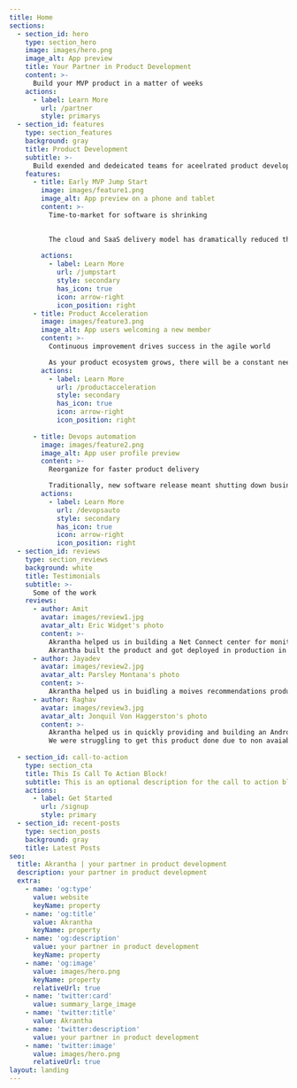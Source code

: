 ```yaml
---
title: Home
sections:
  - section_id: hero
    type: section_hero
    image: images/hero.png
    image_alt: App preview
    title: Your Partner in Product Development
    content: >-
      Build your MVP product in a matter of weeks
    actions:
      - label: Learn More
        url: /partner
        style: primarys
  - section_id: features
    type: section_features
    background: gray
    title: Product Development 
    subtitle: >-
      Build exended and dedeicated teams for aceelrated product development and time to market
    features:
      - title: Early MVP Jump Start
        image: images/feature1.png
        image_alt: App preview on a phone and tablet
        content: >-
          Time-to-market for software is shrinking
          

          The cloud and SaaS delivery model has dramatically reduced the development time and made it fast, flexible, and cheap. With this approach, you can reach the market quickly with products that your customers would want to use.
        
        actions:
          - label: Learn More
            url: /jumpstart
            style: secondary
            has_icon: true
            icon: arrow-right
            icon_position: right
      - title: Product Acceleration
        image: images/feature3.png
        image_alt: App users welcoming a new member
        content: >-
          Continuous improvement drives success in the agile world

          As your product ecosystem grows, there will be a constant need for product scaling in terms of adding more features or trimming down certain functionalities to cope up with the business demands. Coping up with rapid growth can be volatile and relentless.
        actions:
          - label: Learn More
            url: /productacceleration
            style: secondary
            has_icon: true
            icon: arrow-right
            icon_position: right
      
      - title: Devops automation
        image: images/feature2.png
        image_alt: App user profile preview
        content: >-
          Reorganize for faster product delivery

          Traditionally, new software release meant shutting down business operations at least for few hours. Today businesses are constantly trying to innovate and differentiate themselves. For this, they want to deploy newest version of their service to their users frequently, that too without disrupting their 24/7 availability.
        actions:
          - label: Learn More
            url: /devopsauto
            style: secondary
            has_icon: true
            icon: arrow-right
            icon_position: right
  - section_id: reviews
    type: section_reviews
    background: white
    title: Testimonials
    subtitle: >-
      Some of the work
    reviews:
      - author: Amit
        avatar: images/review1.jpg
        avatar_alt: Eric Widget's photo
        content: >-
          Akrantha helped us in building a Net Connect center for monitoring and upgrading OS of a setup box.
          Akrantha built the product and got deployed in production in less 3 months. handed over the source and managed it for a year before taking complete ownership
      - author: Jayadev
        avatar: images/review2.jpg
        avatar_alt: Parsley Montana's photo
        content: >-
          Akrantha helped us in buidling a moives recommendations products. They helped us with requirements, architecture Their experience helped us take the product to initial customers early
      - author: Raghav
        avatar: images/review3.jpg
        avatar_alt: Jonquil Von Haggerston's photo
        content: >-
          Akrantha helped us in quickly providing and building an Android App in Financial education.
          We were struggling to get this product done due to non avaiability of resourfes. Akrantha made it smooth and provided the confidence
          
  - section_id: call-to-action
    type: section_cta
    title: This Is Call To Action Block!
    subtitle: This is an optional description for the call to action block.
    actions:
      - label: Get Started
        url: /signup
        style: primary
  - section_id: recent-posts
    type: section_posts
    background: gray
    title: Latest Posts
seo:
  title: Akrantha | your partner in product development 
  description: your partner in product development 
  extra:
    - name: 'og:type'
      value: website
      keyName: property
    - name: 'og:title'
      value: Akrantha
      keyName: property
    - name: 'og:description'
      value: your partner in product development 
      keyName: property
    - name: 'og:image'
      value: images/hero.png
      keyName: property
      relativeUrl: true
    - name: 'twitter:card'
      value: summary_large_image
    - name: 'twitter:title'
      value: Akrantha
    - name: 'twitter:description'
      value: your partner in product development 
    - name: 'twitter:image'
      value: images/hero.png
      relativeUrl: true
layout: landing
---
```

